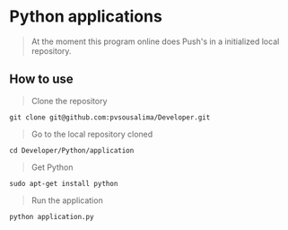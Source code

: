 Python applications
===================

> At the moment this program online does Push's in a initialized local repository.

How to use
----------

> Clone the repository

`git clone git@github.com:pvsousalima/Developer.git`


> Go to the local repository cloned

`cd Developer/Python/application`


> Get Python

`sudo apt-get install python`

> Run the application  

`python application.py`
